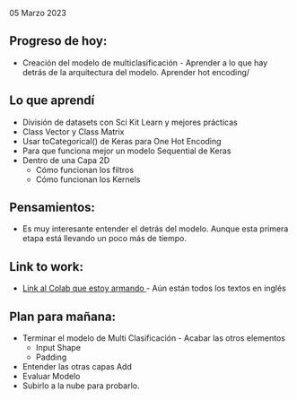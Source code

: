 05 Marzo 2023

## Progreso de hoy:
- Creación del modelo de multiclasificación - Aprender a lo que hay detrás de la arquitectura del modelo. Aprender hot encoding/ 

## Lo que aprendí 
- División de datasets con Sci Kit Learn y mejores prácticas 
- Class Vector y Class Matrix 
- Usar toCategorical() de Keras para One Hot Encoding 
- Para que funciona mejor un modelo Sequential de Keras
- Dentro de una Capa 2D 
	- Cómo funcionan los filtros
	- Cómo funcionan los Kernels
## **Pensamientos**:
- Es muy interesante entender el detrás del modelo. Aunque esta primera etapa está llevando un poco más de tiempo. 
## Link to work: 
- [Link al Colab que estoy armando ](https://colab.research.google.com/drive/1RypDKQj49LD4jFRzZ4kgByX6LFKQaUM3?usp=sharing) - Aún están todos los textos en inglés 
## Plan para mañana: 
- Terminar el modelo de Multi Clasificación - Acabar las otros elementos
	- Input Shape
	- Padding
- Entender las otras capas Add
- Evaluar Modelo 
- Subirlo a la nube para probarlo. 
